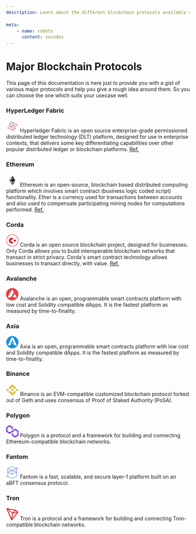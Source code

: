 ```yaml
---
description: Learn about the different blockchain protocols available on Zeeve's platform. Our documentation provides an overview of the key features, benefits and use cases for Hyperledger Fabric, Ethereum, Corda, and other leading blockchain technologies.

meta:
    - name: robots
      content: noindex
---
```


# Major Blockchain Protocols

This page of this documentation is here just to provide you with a gist of various major protocols and help you give a rough idea around them. So you can choose the one which suits your usecase well.


<!-- ![img](./images/sawtooth.png) Sawtooth is a modular platform for building, deploying, and running [[Glossary|distributed ledgers]]. Provide a digital record (such as asset ownership) that is maintained without a central authority or implementation.
Sawtooth is an open source project under Hyper ledger umbrella. Sawtooth is also highly modular. This modularity enables enterprises and consortia to make policy decisions that they are best equipped to make. [Ref.](https://sawtooth.hyperledger.org/docs/core/releases/1.0/introduction.html) -->

### HyperLedger Fabric

![img](./images/fabric.png) Hyperledger Fabric is an open source enterprise-grade permissioned distributed ledger technology (DLT) platform, designed for use in enterprise contexts, that delivers some key differentiating capabilities over other popular distributed ledger or blockchain platforms. [Ref.](https://hyperledger-fabric.readthedocs.io/en/release-1.4/whatis.html)



### Ethereum

![img](./images/ether.png) Ethereum is an open-source, blockchain based distributed computing platform which involves smart contract (business logic coded script) functionality. Ether is a currency used for transactions between accounts and also used to compensate participating mining nodes for computations performed. [Ref.](https://www.ethereum.org/)

<!-- [Ethereum](./Glossary.md) is a global, decentralized platform for money and new kinds of applications. On [Ethereum](./Glossary.md), you can write code that controls money, and build applications accessible anywhere in the world. -->

### Corda

![img](./images/r3.png) Corda is an open source blockchain project, designed for businesses. Only Corda allows you to build interoperable blockchain networks that transact in strict privacy. Corda's smart contract technology allows businesses to transact directly, with value. [Ref.](https://www.corda.net/)


### Avalanche

![img](./images/avalanche.png) Avalanche is an open, programmable smart contracts platform with low cost and Solidity compatible dApps. It is the fastest platform as measured by time-to-finality.


### Axia

![img](./images/axialogo.png) Axia is an open, programmable smart contracts platform with low cost and Solidity compatible dApps. It is the fastest platform as measured by time-to-finality.
### Binance

![img](./images/binanceProtocol.jpg) Binance is an EVM-compatible customized blockchain protocol forked out of Geth and uses consensus of Proof of Staked Authority (PoSA).
### Polygon

![img](./images/polygon-icon.png) Polygon is a protocol and a framework for building and connecting Ethereum-compatible blockchain networks.


### Fantom

![img](./images/fantom-logo.png) Fantom is a fast, scalable, and secure layer-1 platform built on an aBFT consensus protocol.
### Tron

![img](./images/tronLogo.jpg) Tron is a protocol and a framework for building and connecting Tron-compatible blockchain networks.





